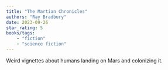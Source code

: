 ```yaml
---
title: "The Martian Chronicles"
authors: "Ray Bradbury"
date: 2023-09-26
star_rating: 5
books/tags:
    - "fiction"
    - "science fiction"
---
```


Weird vignettes about humans landing on Mars and colonizing it.

<!--more-->